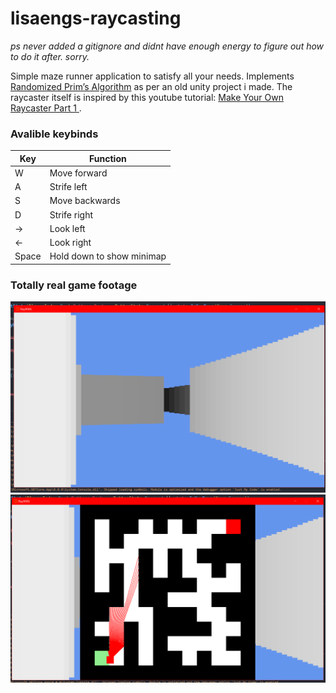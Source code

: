 # lisaengs-raycasting
*ps never added a gitignore and didnt have enough energy to figure out how to do it after. sorry.*  
  
Simple maze runner application to satisfy all your needs.
Implements [Randomized Prim’s Algorithm](https://medium.com/swlh/fun-with-python-1-maze-generator-931639b4fb7e) as per an old unity project i made. The raycaster itself is inspired by this youtube tutorial: [Make Your Own Raycaster Part 1
](https://www.youtube.com/watch?v=gYRrGTC7GtA).

### Avalible keybinds
| Key | Function |
|--------|------------|
| W | Move forward |
| A | Strife left |
| S | Move backwards |
| D | Strife right |
| -> | Look left |
| <- | Look right |
| Space | Hold down to show minimap |

### Totally real game footage
![Game footage](1.png)
![Game footage](2.png)
